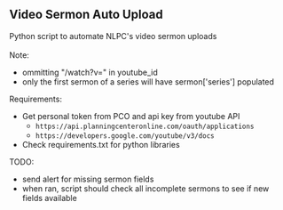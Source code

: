 ## Video Sermon Auto Upload

Python script to automate NLPC's video sermon uploads<br><br>
Note: 
* ommitting "/watch?v=" in youtube_id
* only the first sermon of a series will have sermon['series'] populated

Requirements:
* Get personal token from PCO and api key from youtube API
    - `https://api.planningcenteronline.com/oauth/applications`
    - `https://developers.google.com/youtube/v3/docs`
* Check requirements.txt for python libraries

TODO:
* send alert for missing sermon fields
* when ran, script should check all incomplete sermons to see if new fields available